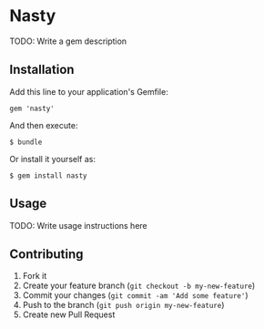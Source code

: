 # Nasty

TODO: Write a gem description

## Installation

Add this line to your application's Gemfile:

    gem 'nasty'

And then execute:

    $ bundle

Or install it yourself as:

    $ gem install nasty

## Usage

TODO: Write usage instructions here

## Contributing

1. Fork it
2. Create your feature branch (`git checkout -b my-new-feature`)
3. Commit your changes (`git commit -am 'Add some feature'`)
4. Push to the branch (`git push origin my-new-feature`)
5. Create new Pull Request
